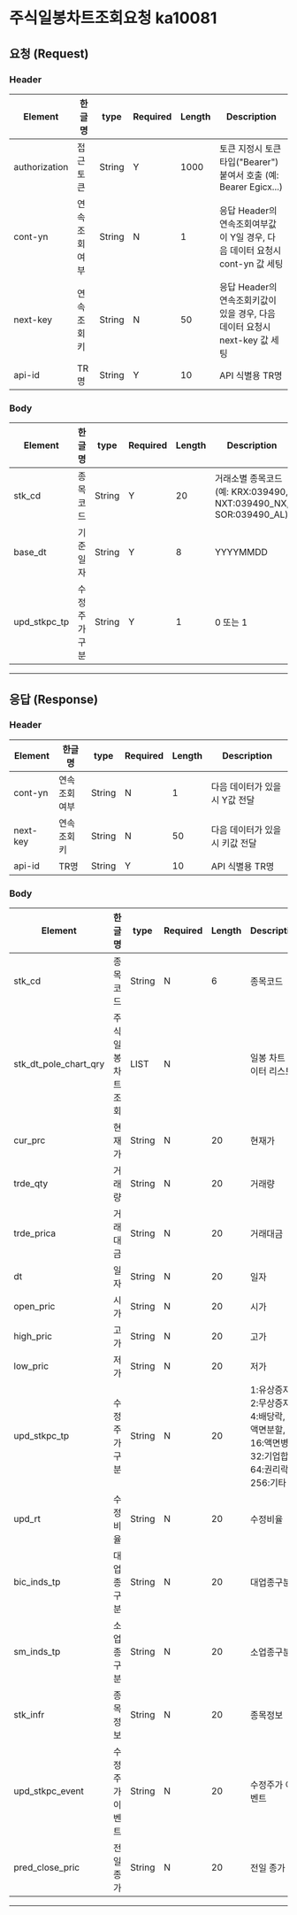 
# 주식일봉차트조회요청 ka10081

## 요청 (Request)

### Header

| Element       | 한글명    | type   | Required | Length | Description                                        |
| ------------- | ------ | ------ | -------- | ------ | -------------------------------------------------- |
| authorization | 접근토큰   | String | Y        | 1000   | 토큰 지정시 토큰타입("Bearer") 붙여서 호출 (예: Bearer Egicx...)  |
| cont-yn       | 연속조회여부 | String | N        | 1      | 응답 Header의 연속조회여부값이 Y일 경우, 다음 데이터 요청시 cont-yn 값 세팅 |
| next-key      | 연속조회키  | String | N        | 50     | 응답 Header의 연속조회키값이 있을 경우, 다음 데이터 요청시 next-key 값 세팅 |
| api-id        | TR명    | String | Y        | 10     | API 식별용 TR명                                        |

### Body

| Element        | 한글명    | type   | Required | Length | Description                                               |
| -------------- | ------ | ------ | -------- | ------ | --------------------------------------------------------- |
| stk\_cd        | 종목코드   | String | Y        | 20     | 거래소별 종목코드 (예: KRX:039490, NXT:039490\_NX, SOR:039490\_AL) |
| base\_dt       | 기준일자   | String | Y        | 8      | YYYYMMDD                                                  |
| upd\_stkpc\_tp | 수정주가구분 | String | Y        | 1      | 0 또는 1                                                    |

---

## 응답 (Response)

### Header

| Element  | 한글명    | type   | Required | Length | Description        |
| -------- | ------ | ------ | -------- | ------ | ------------------ |
| cont-yn  | 연속조회여부 | String | N        | 1      | 다음 데이터가 있을 시 Y값 전달 |
| next-key | 연속조회키  | String | N        | 50     | 다음 데이터가 있을 시 키값 전달 |
| api-id   | TR명    | String | Y        | 10     | API 식별용 TR명        |

### Body

| Element                   | 한글명      | type   | Required | Length | Description                                                     |
| ------------------------- | -------- | ------ | -------- | ------ | --------------------------------------------------------------- |
| stk\_cd                   | 종목코드     | String | N        | 6      | 종목코드                                                            |
| stk\_dt\_pole\_chart\_qry | 주식일봉차트조회 | LIST   | N        |        | 일봉 차트 데이터 리스트                                                   |
| cur\_prc                  | 현재가      | String | N        | 20     | 현재가                                                             |
| trde\_qty                 | 거래량      | String | N        | 20     | 거래량                                                             |
| trde\_prica               | 거래대금     | String | N        | 20     | 거래대금                                                            |
| dt                        | 일자       | String | N        | 20     | 일자                                                              |
| open\_pric                | 시가       | String | N        | 20     | 시가                                                              |
| high\_pric                | 고가       | String | N        | 20     | 고가                                                              |
| low\_pric                 | 저가       | String | N        | 20     | 저가                                                              |
| upd\_stkpc\_tp            | 수정주가구분   | String | N        | 20     | 1:유상증자, 2:무상증자, 4:배당락, 8:액면분할, 16:액면병합, 32:기업합병, 64:권리락, 256:기타 |
| upd\_rt                   | 수정비율     | String | N        | 20     | 수정비율                                                            |
| bic\_inds\_tp             | 대업종구분    | String | N        | 20     | 대업종구분                                                           |
| sm\_inds\_tp              | 소업종구분    | String | N        | 20     | 소업종구분                                                           |
| stk\_infr                 | 종목정보     | String | N        | 20     | 종목정보                                                            |
| upd\_stkpc\_event         | 수정주가이벤트  | String | N        | 20     | 수정주가 이벤트                                                        |
| pred\_close\_pric         | 전일종가     | String | N        | 20     | 전일 종가                                                           |

---



